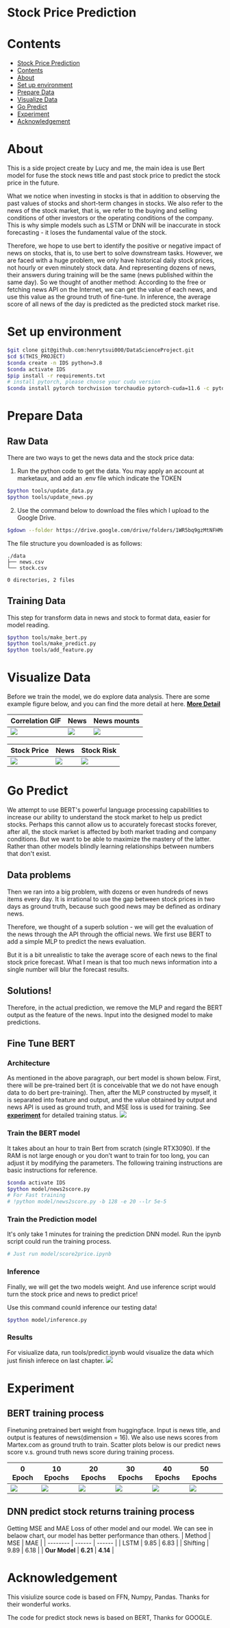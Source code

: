 # Stock Price Prediction

# Contents

- [Stock Price Prediction](#stock-price-prediction)
- [Contents](#contents)
- [About](#about)
- [Set up environment](#set-up-environment)
- [Prepare Data](#prepare-data)
- [Visualize Data](#visualize-data)
- [Go Predict](#go-predict)
- [Experiment](#experiment)
- [Acknowledgement](#acknowledgement)

# About

This is a side project create by Lucy and me, the main idea is use Bert model for fuse the stock news title and past stock price to predict the stock price in the future.

What we notice when investing in stocks is that in addition to observing the past values of stocks and short-term changes in stocks. We also refer to the news of the stock market, that is, we refer to the buying and selling conditions of other investors or the operating conditions of the company. This is why simple models such as LSTM or DNN will be inaccurate in stock forecasting - it loses the fundamental value of the stock.

Therefore, we hope to use bert to identify the positive or negative impact of news on stocks, that is, to use bert to solve downstream tasks. However, we are faced with a huge problem, we only have historical daily stock prices, not hourly or even minutely stock data. And representing dozens of news, their answers during training will be the same (news published within the same day).
So we thought of another method: According to the free or fetching news API on the Internet, we can get the value of each news, and use this value as the ground truth of fine-tune. In inference, the average score of all news of the day is predicted as the predicted stock market rise.

<!-- 
# Report

You can find the report in this table.

|      | HW1                              | HW2                  | HW3 | HW4 | HW5 |
| ---- | -------------------------------- | -------------------- | --- | --- | --- |
| Link | [PDF](./HWreport/HW1_109511068.pdf) | [MD](./HWreport/hw2.md) |     |     |     | -->

# Set up environment

```bash
$git clone git@github.com:henrytsui000/DataScienceProject.git
$cd $(THIS_PROJECT)
$conda create -n IDS python=3.8
$conda activate IDS
$pip install -r requirements.txt
# install pytorch, please choose your cuda version
$conda install pytorch torchvision torchaudio pytorch-cuda=11.6 -c pytorch -c nvidia
```

# Prepare Data

## Raw Data

There are two ways to get the news data and the stock price data:

1. Run the python code to get the data. You may apply an account at marketaux, and add an .env file which indicate the TOKEN

```bash
$python tools/update_data.py
$python tools/update_news.py
```

2. Use the command below to download the files which I upload to the Google Drive.

```bash
$gdown --folder https://drive.google.com/drive/folders/1WR5bq9gzMtNFHMnTB6dLEm8AeJj8b9ZT?usp=share_link
```

The file structure you downloaded is as follows:

```
./data
├── news.csv
└── stock.csv 

0 directories, 2 files
```

## Training Data

This step for transform data in news and stock to format data, easier for model reading.

```bash
$python tools/make_bert.py
$python tools/make_predict.py
$python tools/add_feature.py
```

# Visualize Data

Before we train the model, we do explore data analysis. There are some example figure below, and you can find the more detail at here. [**More Detail**](visulize/README.md)

| Correlation GIF                    | News                 | News mounts              |
| ---------------------------------- | -------------------- | ----------------------- |
| ![](https://i.imgur.com/wjYecB1.gif) | ![](./src/EDA/pvn.png) | ![](./src/EDA/mount_new.png) |

| Stock Price                    | News                 | Stock Risk              |
| ---------------------------------- | -------------------- | ----------------------- |
| ![](./src/EDA/AMZN_price.png) | ![](./src/predict/price.png) | ![](./src/trend/risk.png) |

# Go Predict

We attempt to use BERT's powerful language processing capabilities to increase our ability to understand the stock market to help us predict stocks. Perhaps this cannot allow us to accurately forecast stocks forever, after all, the stock market is affected by both market trading and company conditions. But we want to be able to maximize the mastery of the latter. Rather than other models blindly learning relationships between numbers that don't exist.

## Data problems

Then we ran into a big problem, with dozens or even hundreds of news items every day. It is irrational to use the gap between stock prices in two days as ground truth, because such good news may be defined as ordinary news.

Therefore, we thought of a superb solution - we will get the evaluation of the news through the API through the official news. We first use BERT to add a simple MLP to predict the news evaluation.

But it is a bit unrealistic to take the average score of each news to the final stock price forecast. What I mean is that too much news information into a single number will blur the forecast results.

## Solutions!

Therefore, in the actual prediction, we remove the MLP and regard the BERT output as the feature of the news. Input into the designed model to make predictions.

## Fine Tune BERT

### Architecture

As mentioned in the above paragraph, our bert model is shown below. First, there will be pre-trained bert (it is conceivable that we do not have enough data to do bert pre-training). Then, after the MLP constructed by myself, it is separated into feature and output, and the value obtained by output and news API is used as ground truth, and MSE loss is used for training. See **[experiment](#experiment)** for detailed training status.
![](./src/else/bert.png)

### Train the BERT model

It takes about an hour to train Bert from scratch (single RTX3090).
If the RAM is not large enough or you don’t want to train for too long, you can adjust it by modifying the parameters. The following training instructions are basic instructions for reference.

```bash
$conda activate IDS
$python model/news2score.py
# For Fast training
# !python model/news2score.py -b 128 -e 20 --lr 5e-5
```

### Train the Prediction model

It's only take 1 minutes for training the prediction DNN model.
Run the ipynb script could run the training process.

```bash
# Just run model/score2price.ipynb
```

### Inference
Finally, we will get the two models weight. And use inference script would turn the stock price and news to predict price!

Use this command counld inference our testing data!
```bash
$python model/inference.py
```

### Results

For visiualize data, run tools/predict.ipynb would visualize the data which just finish inferece on last chapter.
![](./src/predict/price.png)

# Experiment

## BERT training process

Finetuning pretrained bert weight from huggingface.
Input is news title, and output is features of news(dimension = 16).
We also use news scores from Martex.com as ground truth to train.
Scatter plots below is our predict news score v.s. ground truth news score during training process.

| 0 Epoch                     | 10 Epochs                    | 20 Epochs                    | 30 Epochs                    | 40 Epochs                    | 50 Epochs                    |
| --------------------------- | ---------------------------- | ---------------------------- | ---------------------------- | ---------------------------- | ---------------------------- |
| ![](./src/train/train/E0.png) | ![](./src/train/train/E10.png) | ![](./src/train/train/E20.png) | ![](./src/train/train/E30.png) | ![](./src/train/train/E40.png) | ![](./src/train/train/E50.png) |

## DNN predict stock returns training process
Getting MSE and MAE Loss of other model and our model. We can see in belaow chart, our model has better performance than others.
| Method   |  MSE  |  MAE  | 
| -------- | ------ | ------ | 
| LSTM | 9.85 | 6.83 | 
| Shifting | 9.89 | 6.18 | 
| **Our Model** | **6.21** | **4.14** | 


# Acknowledgement

This visiulize source code is based on FFN, Numpy, Pandas. Thanks for their wonderful works.

The code for predict stock news is based on BERT, Thanks for GOOGLE.
